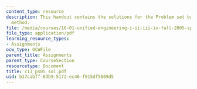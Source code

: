 ```yaml
---
content_type: resource
description: This handout contains the solutions for the Problem set based on iteration
  method.
file: /media/courses/16-01-unified-engineering-i-ii-iii-iv-fall-2005-spring-2006/b17cabff63b95172ec46f915df5069d5_c13_ps05_sol.pdf
file_type: application/pdf
learning_resource_types:
- Assignments
ocw_type: OCWFile
parent_title: Assignments
parent_type: CourseSection
resourcetype: Document
title: c13_ps05_sol.pdf
uid: b17cabff-63b9-5172-ec46-f915df5069d5
---
```

